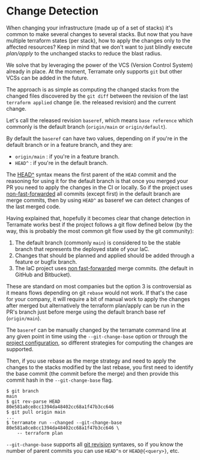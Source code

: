 # Change Detection

When changing your infrastructure (made up of a set of stacks) it's common to
make several changes to several stacks. But now that you have multiple terraform
states (per stack), how to apply the changes only to the affected resources?
Keep in mind that we don't want to just blindly execute _plan/apply_ to the
unchanged stacks to reduce the blast radius.

We solve that by leveraging the power of the VCS (Version Control System)
already in place. At the moment, Terramate only supports `git` but other VCSs
can be added in the future.

The approach is as simple as computing the changed stacks from the changed files 
discovered by the `git diff` between the revision of the last `terraform applied` 
change (ie. the released revision) and the current change.

Let's call the released revision `baseref`, which means `base reference` which
commonly is the default branch (`origin/main` or `origin/default`).

By default the `baseref` can have two values, depending on if you're in the
default branch or in a feature branch, and they are:

* `origin/main` : if you're in a feature branch.
* `HEAD^` : if you're in the default branch.

The [HEAD^](https://git-scm.com/docs/gitrevisions) syntax means the first
parent of the `HEAD` commit and the reasoning for using it for the default
branch is that once you merged your PR you need to apply the changes in the CI 
or locally. So if the project uses
[non-fast-forwarded](https://git-scm.com/docs/git-merge#_fast_forward_merge)
all commits (except first) in the default branch are merge commits, then by
using `HEAD^` as baseref we can detect changes of the last merged code.

Having explained that, hopefully it becomes clear that change detection in
Terramate works best if the project follows a git flow defined below (by the
way, this is probably the most common git flow used by the git community):

1. The default branch (commonly `main`) is considered to be the stable branch
   that represents the deployed state of your IaC.
2. Changes that should be planned and applied should be added through a feature
   or bugfix branch.
3. The IaC project uses [non
  fast-forwarded](https://git-scm.com/docs/git-merge#_fast_forward_merge) merge
  commits. (the default in GitHub and Bitbucket).

These are standard on most companies but the option 3 is controversial as it
means flows depending on git `rebase` would not work. If that's the case for
your company, it will require a bit of manual work to apply the changes after
merged but alternatively the terraform plan/apply can be run in the PR's branch
just before merge using the default branch base ref (`origin/main`).

The `baseref` can be manually changed by the terramate command line at any given
point in time using the `--git-change-base` option or through the [project configuration](project-config.md),
so different strategies for computing the changes are supported.

Then, if you use rebase as the merge strategy and need to apply the changes to
the stacks modified by the last rebase, you first need to identify the base
commit (the commit before the merge) and then provide this commit hash in the
`--git-change-base` flag.

```
$ git branch
main
$ git rev-parse HEAD
80e581a8ce8cc1394da48402cc68a1f47b3cc646
$ git pull origin main
...
$ terramate run --changed --git-change-base 80e581a8ce8cc1394da48402cc68a1f47b3cc646 \
    -- terraform plan
```

`--git-change-base` supports all [git
revision](https://git-scm.com/docs/gitrevisions) syntaxes, so if you know the
number of parent commits you can use `HEAD^n` or `HEAD@{<query>}`, etc.
